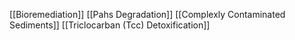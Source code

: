 [[Bioremediation]]
[[Pahs Degradation]]
[[Complexly Contaminated Sediments]]
[[Triclocarban (Tcc) Detoxification]]

